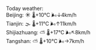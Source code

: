 Today weather:  
Beijing: ☀️   🌡️+10°C 🌬️↓4km/h  
Tianjin: 🌫  🌡️+11°C 🌬️↑11km/h  
Shijiazhuang: ⛅️  🌡️+17°C 🌬️↖8km/h  
Tangshan: ⛅️  🌡️+10°C 🌬️→7km/h  
